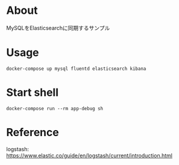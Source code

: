 # About

MySQLをElasticsearchに同期するサンプル

# Usage

```
docker-compose up mysql fluentd elasticsearch kibana
```

# Start shell

```
docker-compose run --rm app-debug sh
```


# Reference

logstash: https://www.elastic.co/guide/en/logstash/current/introduction.html
